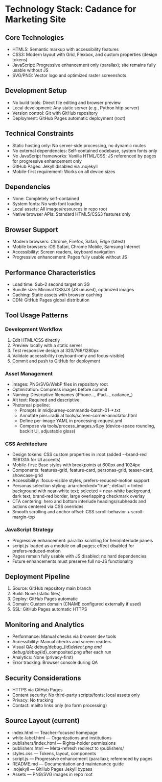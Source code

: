 # Technology Stack: Cadance for Marketing Site

## Core Technologies
- HTML5: Semantic markup with accessibility features
- CSS3: Modern layout with Grid, Flexbox, and custom properties (design tokens)
- JavaScript: Progressive enhancement only (parallax); site remains fully usable without JS
- SVG/PNG: Vector logo and optimized raster screenshots

## Development Setup
- No build tools: Direct file editing and browser preview
- Local development: Any static server (e.g., Python http.server)
- Version control: Git with GitHub repository
- Deployment: GitHub Pages automatic deployment (root)

## Technical Constraints
- Static hosting only: No server-side processing, no dynamic routes
- No external dependencies: Self-contained codebase, system fonts only
- No JavaScript frameworks: Vanilla HTML/CSS; JS referenced by pages for progressive enhancement only
- GitHub Pages: Jekyll disabled via .nojekyll
- Mobile-first requirement: Works on all device sizes

## Dependencies
- None: Completely self-contained
- System fonts: No web font loading
- Local assets: All images/resources in repo root
- Native browser APIs: Standard HTML5/CSS3 features only

## Browser Support
- Modern browsers: Chrome, Firefox, Safari, Edge (latest)
- Mobile browsers: iOS Safari, Chrome Mobile, Samsung Internet
- Accessibility: Screen readers, keyboard navigation
- Progressive enhancement: Pages fully usable without JS

## Performance Characteristics
- Load time: Sub-2 second target on 3G
- Bundle size: Minimal CSS/JS (JS unused), optimized images
- Caching: Static assets with browser caching
- CDN: GitHub Pages global distribution

## Tool Usage Patterns

### Development Workflow
1. Edit HTML/CSS directly
2. Preview locally with a static server
3. Test responsive design at 320/768/1280px
4. Validate accessibility (keyboard-only and focus-visible)
5. Commit and push to GitHub for deployment

### Asset Management
- Images: PNG/SVG/WebP files in repository root
- Optimization: Compress images before commit
- Naming: Descriptive filenames (iPhone..., iPad..., cadance_)
- Alt text: Required and descriptive
- Photoreal pipeline:
  - Prompts in midjourney-commands-batch-01-*.txt
  - Annotate pins+radii at tools/screen-corner-annotator.html
  - Define per-image YAML in processing-request.yml
  - Compose via tools/process_images_v6.py (device-space rounding, backlit UI, adjustable gloss)

### CSS Architecture
- Design tokens: CSS custom properties in :root (added --brand-red #E8131A for UI accents)
- Mobile-first: Base styles with breakpoints at 600px and 1024px
- Components: features-grid, feature-card, personas-grid, teaser-card, showcase-grid
- Accessibility: :focus-visible styles, prefers-reduced-motion support
- Personas selection styling: aria-checked="true"; default = tinted background with near-white text; selected = near-white background, dark text, brand-red border, large overlapping checkmark overlay
- CTA centering: hero and bottom interlude headings/subheads and actions centered via CSS overrides
- Smooth scrolling and anchor offset: CSS scroll-behavior + scroll-margin-top

### JavaScript Strategy
- Progressive enhancement: parallax scrolling for hero/interlude panels
- script.js loaded as a module on all pages; effect disabled for prefers‑reduced‑motion
- Pages remain fully usable with JS disabled; no hard dependencies
- Future enhancements must preserve full no‑JS functionality

## Deployment Pipeline
1. Source: GitHub repository main branch
2. Build: None (static files)
3. Deploy: GitHub Pages automatic
4. Domain: Custom domain (CNAME configured externally if used)
5. SSL: GitHub Pages automatic HTTPS

## Monitoring and Analytics
- Performance: Manual checks via browser dev tools
- Accessibility: Manual checks and screen readers
- Visual QA: debug/debug_{id}_detect.png and debug/debug_{id}_composited.png after each run
- Analytics: None (privacy-first)
- Error tracking: Browser console during QA

## Security Considerations
- HTTPS via GitHub Pages
- Content security: No third-party scripts/fonts; local assets only
- Privacy: No tracking
- Contact: mailto links only (no form processing)

## Source Layout (current)
- index.html — Teacher-focused homepage
- white-label.html — Organizations and institutions
- publishers/index.html — Rights-holder permissions
- publishers.html — Meta-refresh redirect to /publishers/
- styles.css — Tokens, layout, components
- script.js — Progressive enhancement (parallax); referenced by pages
- README.md — Documentation and maintenance guide
- .nojekyll — GitHub Pages Jekyll bypass
- Assets — PNG/SVG images in repo root
